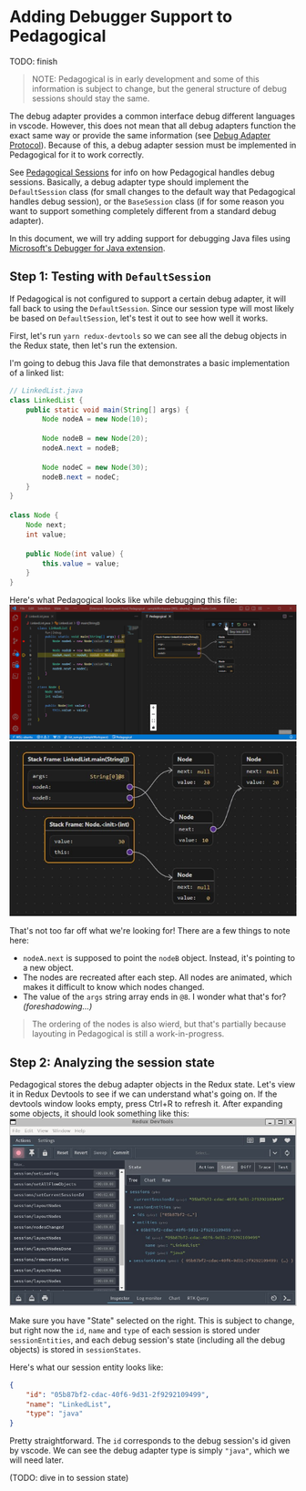 # Adding Debugger Support to Pedagogical

TODO: finish

> NOTE: Pedagogical is in early development and some of this information is subject to change, but the general structure of debug sessions should stay the same.

The debug adapter provides a common interface debug different languages in vscode. However, this does not mean that all debug adapters function the exact same way or provide the same information (see [Debug Adapter Protocol](./debug-adapter-protocol.md)). Because of this, a debug adapter session must be implemented in Pedagogical for it to work correctly.

See [Pedagogical Sessions](./pedagogical-sessions.md) for info on how Pedagogical handles debug sessions. Basically, a debug adapter type should implement the `DefaultSession` class (for small changes to the default way that Pedagogical handles debug session), or the `BaseSession` class (if for some reason you want to support something completely different from a standard debug adapter).

In this document, we will try adding support for debugging Java files using [Microsoft's Debugger for Java extension](https://marketplace.visualstudio.com/items?itemName=vscjava.vscode-java-debug).

## Step 1: Testing with `DefaultSession`

If Pedagogical is not configured to support a certain debug adapter, it will fall back to using the `DefaultSession`. Since our session type will most likely be based on `DefaultSession`, let's test it out to see how well it works.

First, let's run `yarn redux-devtools` so we can see all the debug objects in the Redux state, then let's run the extension.

I'm going to debug this Java file that demonstrates a basic implementation of a linked list:

```java
// LinkedList.java
class LinkedList {
    public static void main(String[] args) {
        Node nodeA = new Node(10);

        Node nodeB = new Node(20);
        nodeA.next = nodeB;

        Node nodeC = new Node(30);
        nodeB.next = nodeC;
    }
}

class Node {
    Node next;
    int value;

    public Node(int value) {
        this.value = value;
    }
}
```

Here's what Pedagogical looks like while debugging this file:
![Gif of Pedagogical while debugging LinkedList.java](img/adding-debugger-linked-list.gif)
![Pedagogical while debugging LinkedList.java, halfway down the main function](img/adding-debugger-linked-list.png)

That's not too far off what we're looking for! There are a few things to note here:

- `nodeA.next` is supposed to point the `nodeB` object. Instead, it's pointing to a new object.
- The nodes are recreated after each step. All nodes are animated, which makes it difficult to know which nodes changed.
- The value of the `args` string array ends in `@8`. I wonder what that's for? *(foreshadowing...)*

> The ordering of the nodes is also wierd, but that's partially because layouting in Pedagogical is still a work-in-progress.

## Step 2: Analyzing the session state

Pedagogical stores the debug adapter objects in the Redux state. Let's view it in Redux Devtools to see if we can understand what's going on. If the devtools window looks empty, press Ctrl+R to refresh it. After expanding some objects, it should look something like this:
![Redux Devtools window](img/adding-debugger-devtools.png)

Make sure you have "State" selected on the right. This is subject to change, but right now the `id`, `name` and `type` of each session is stored under `sessionEntities`, and each debug session's state (including all the debug objects) is stored in `sessionStates`.

Here's what our session entity looks like:

```json
{
    "id": "05b87bf2-cdac-40f6-9d31-2f9292109499",
    "name": "LinkedList",
    "type": "java"
}
```

Pretty straightforward. The `id` corresponds to the debug session's id given by vscode. We can see the debug adapter type is simply `"java"`, which we will need later.

(TODO: dive in to session state)
